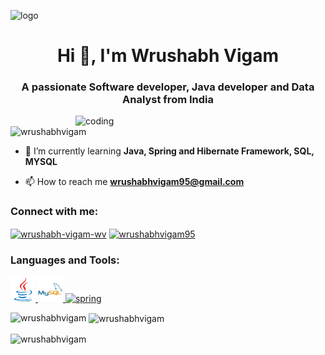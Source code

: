 ![logo](https://729solutions.com/static/github-white-2ffa9db8c744260083289a6da771d8bc.png)
<h1 align="center">Hi 👋, I'm Wrushabh Vigam</h1>
<h3 align="center">A passionate Software developer, Java developer and Data Analyst from India</h3>

<img align="right" alt="coding" width="400" src="https://cdn.dribbble.com/users/1292677/screenshots/6139167/avento_still_2x.gif?compress=1&resize=400x300">

<p align="left"> <img src="https://komarev.com/ghpvc/?username=wrushabhvigam&label=Profile%20views&color=0e75b6&style=flat" alt="wrushabhvigam" /> </p>

- 🌱 I’m currently learning **Java, Spring and Hibernate Framework, SQL, MYSQL**

- 📫 How to reach me **wrushabhvigam95@gmail.com**

<h3 align="left">Connect with me:</h3>
<p align="left">
<a href="https://linkedin.com/in/wrushabh-vigam-wv" target="blank"><img align="center" src="https://raw.githubusercontent.com/rahuldkjain/github-profile-readme-generator/master/src/images/icons/Social/linked-in-alt.svg" alt="wrushabh-vigam-wv" height="30" width="40" /></a>
<a href="https://www.hackerrank.com/wrushabhvigam95" target="blank"><img align="center" src="https://raw.githubusercontent.com/rahuldkjain/github-profile-readme-generator/master/src/images/icons/Social/hackerrank.svg" alt="wrushabhvigam95" height="30" width="40" /></a>
</p>

<h3 align="left">Languages and Tools:</h3>
<p align="left"> <a href="https://www.java.com" target="_blank" rel="noreferrer"> <img src="https://raw.githubusercontent.com/devicons/devicon/master/icons/java/java-original.svg" alt="java" width="40" height="40"/> </a> <a href="https://www.mysql.com/" target="_blank" rel="noreferrer"> <img src="https://raw.githubusercontent.com/devicons/devicon/master/icons/mysql/mysql-original-wordmark.svg" alt="mysql" width="40" height="40"/> </a> <a href="https://spring.io/" target="_blank" rel="noreferrer"> <img src="https://www.vectorlogo.zone/logos/springio/springio-icon.svg" alt="spring" width="40" height="40"/> </a> </p>

<p><img align="left" src="https://github-readme-stats.vercel.app/api/top-langs?username=wrushabhvigam&show_icons=true&locale=en&layout=compact" alt="wrushabhvigam" /></p>

<p>&nbsp;<img align="center" src="https://github-readme-stats.vercel.app/api?username=wrushabhvigam&show_icons=true&locale=en" alt="wrushabhvigam" /></p>

<p><img align="center" src="https://github-readme-streak-stats.herokuapp.com/?user=wrushabhvigam&" alt="wrushabhvigam" /></p>
